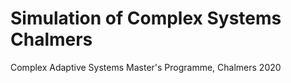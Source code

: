 # Simulation of Complex Systems Chalmers
Complex Adaptive Systems Master's Programme, Chalmers 2020
